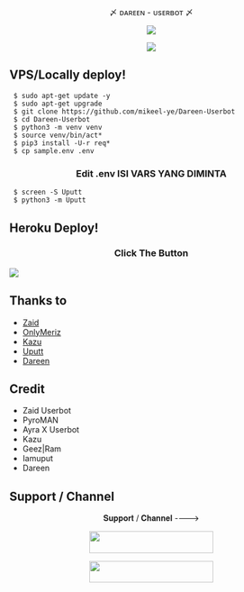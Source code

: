 <p align="center"> 〆 ᴅᴀʀᴇᴇɴ - ᴜsᴇʀʙᴏᴛ 〆 </p>

<p align="center">
  <img src="https://telegra.ph//file/d77179f5ad209254a0ce4.jpg">

<p align="center">
    <a href="https://www.python.org/" alt="made-with-python"> <img src="https://img.shields.io/badge/Made%20with-Python-black.svg?style=flat-square&logo=python&logoColor=blue&color=red" /></a>


## VPS/Locally deploy!
```console
 $ sudo apt-get update -y
 $ sudo apt-get upgrade
 $ git clone https://github.com/mikeel-ye/Dareen-Userbot
 $ cd Dareen-Userbot
 $ python3 -m venv venv
 $ source venv/bin/act*
 $ pip3 install -U-r req*
 $ cp sample.env .env
```

<h3 align="center">
   Edit <b>.env</b> ISI VARS YANG DIMINTA
</h3>

```console
 $ screen -S Uputt
 $ python3 -m Uputt
```

## Heroku Deploy!
<h3 align="center">Click The Button</h3>
<a href="https://heroku.com/deploy?template=https://github.com/mikeel-ye/Dareen-Userbot.git"><img src="https://www.herokucdn.com/deploy/button.svg"></a>
</div>


## Thanks to 
- [Zaid](https://github.com/ITZ-ZAID)
- [OnlyMeriz](https://github.com/Onlymeriz)
- [Kazu](https://github.com/ionmusic)
- [Uputt](https://github.com/iamuput)
- [Dareen](https://github.com/mikeel-ye)

## Credit 
- Zaid Userbot
- PyroMAN
- Ayra X Userbot
- Kazu
- Geez|Ram
- Iamuput
- Dareen
## Support / Channel

<p align="center">𝐒𝐮𝐩𝐩𝐨𝐫𝐭 / 𝐂𝐡𝐚𝐧𝐧𝐞𝐥 ----> </p>

<p align="center"><a href="https://t.me/skandallgua"><img src="https://img.shields.io/badge/ᴛᴇʟᴇɢʀᴀᴍ-Channel-black?&style=for-the-badge&logo=telegram" width="220" height="38.45"></a></p>
<p align="center"><a href="https://t.me/dareensupport"><img src="https://img.shields.io/badge/ᴛᴇʟᴇɢʀᴀᴍ-𝐒𝐮𝐩𝐩𝐨𝐫𝐭-black?&style=for-the-badge&logo=telegram" width="220" height="38.45"></a></p>
